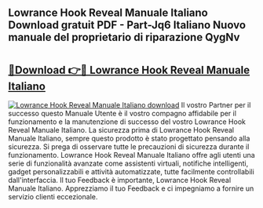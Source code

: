 ## Lowrance Hook Reveal Manuale Italiano Download gratuit PDF - Part-Jq6 Italiano Nuovo manuale del proprietario di riparazione QygNv

# <h2><a href="http://dfbtnfn.blite.top/?on=Lowrance+Hook+Reveal+Manuale+Italiano">🔗Download 👉🔴 Lowrance Hook Reveal Manuale Italiano</a></h2>

[![Lowrance Hook Reveal Manuale Italiano download](https://i.imgur.com/lujVjoI.png)](http://dfbtnfn.blite.top/?on=Lowrance+Hook+Reveal+Manuale+Italiano)
Il vostro Partner per il successo questo Manuale Utente è il vostro compagno affidabile per il funzionamento e la manutenzione di successo del vostro Lowrance Hook Reveal Manuale Italiano. La sicurezza prima di Lowrance Hook Reveal Manuale Italiano, sempre questo prodotto è stato progettato pensando alla sicurezza. Si prega di osservare tutte le precauzioni di sicurezza durante il funzionamento. Lowrance Hook Reveal Manuale Italiano offre agli utenti una serie di funzionalità avanzate come assistenti virtuali, notifiche intelligenti, gadget personalizzabili e attività automatizzate, tutte facilmente controllabili dall'interfaccia. Il tuo Feedback è importante, Lowrance Hook Reveal Manuale Italiano. Apprezziamo il tuo Feedback e ci impegniamo a fornire un servizio clienti eccezionale.
